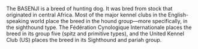 The BASENJI is a breed of hunting dog. It was bred from stock that originated in central Africa. Most of the major kennel clubs in the English-speaking world place the breed in the hound group—more specifically, in the sighthound type. The Fédération Cynologique Internationale places the breed in its group five (spitz and primitive types), and the United Kennel Club (US) places the breed in its Sighthound and pariah group.
